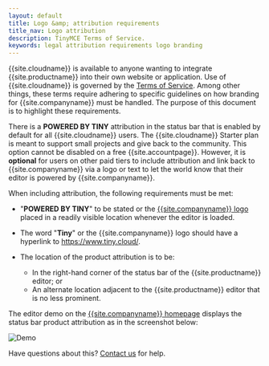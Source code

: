 ```yaml
---
layout: default
title: Logo &amp; attribution requirements
title_nav: Logo attribution
description: TinyMCE Terms of Service.
keywords: legal attribution requirements logo branding
---
```

{{site.cloudname}} is available to anyone wanting to integrate {{site.productname}} into their own website or application. Use of {{site.cloudname}} is governed by the [Terms of Service](https://about.tiny.cloud/legal/tiny-cloud-services-subscription-agreement/). Among other things, these terms require adhering to specific guidelines on how branding for {{site.companyname}} must be handled. The purpose of this document is to highlight these requirements.

There is a **POWERED BY TINY** attribution in the status bar that is enabled by default for all {{site.cloudname}} users. The {{site.cloudname}} Starter plan is meant to support small projects and give back to the community. This option cannot be disabled on a free {{site.accountpage}}. However, it is **optional** for users on other paid tiers to include attribution and link back to {{site.companyname}} via a logo or text to let the world know that their editor is powered by {{site.companyname}}.

When including attribution, the following requirements must be met:

* "**POWERED BY TINY**" to be stated or the [{{site.companyname}} logo](https://www.tiny.cloud/guidelines/#logo) placed in a readily visible location whenever the editor is loaded.
* The word "**Tiny**" or the {{site.companyname}} logo should have a hyperlink to https://www.tiny.cloud/.
* The location of the product attribution is to be:

  * In the right-hand corner of the status bar of the {{site.productname}} editor; or
  * An alternate location adjacent to the {{site.productname}} editor that is no less prominent.

The editor demo on the [{{site.companyname}} homepage](https://www.tiny.cloud/) displays the status bar product attribution as in the screenshot below:

![Demo]({{site.baseurl}}/images/screenshot-tiny-editor.png)

Have questions about this? [Contact us](https://www.tiny.cloud/contact/) for help.
